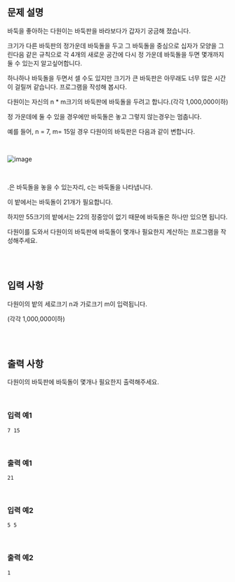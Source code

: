 ## 문제 설명

바둑을 좋아하는 다원이는 바둑판을 바라보다가 갑자기 궁금해 졌습니다.

크기가 다른 바둑판의 정가운데 바둑돌을 두고 그 바둑돌을 중심으로 십자가 모양을 그린다음 같은 규칙으로 각 4개의 새로운 공간에 다시 정 가운데 바둑돌을 두면 몇개까지 둘 수 있는지 알고싶어합니다.

하나하나 바둑돌을 두면서 셀 수도 있지만 크기가 큰 바둑판은 아무래도 너무 많은 시간이 걸릴꺼 같습니다. 프로그램을 작성해 봅시다.

다원이는 자신의 n * m크기의 바둑판에 바둑돌을 두려고 합니다.(각각 1,000,000이하)

정 가운데에 둘 수 있을 경우에만 바둑돌은 놓고 그렇지 않는경우는 멈춥니다.

예를 들어, n = 7, m= 15일 경우 다원이의 바둑판은 다음과 같이 변합니다.

<br>


![image](https://github.com/user-attachments/assets/246b2018-12f4-4af4-81cd-fbb4e29e544c)

<br>

.은 바둑돌을 놓을 수 있는자리, c는 바둑돌을 나타냅니다.

이 밭에서는 바둑돌이 21개가 필요합니다. 

하지만 55크기의 밭에서는 22의 정중앙이 없기 때문에 바둑돌은 하나만 있으면 됩니다.

다원이를 도와서 다원이의 바둑판에 바둑돌이 몇개나 필요한지 계산하는 프로그램을 작성해주세요.

<br>
<br>

## 입력 사항

다원이의 밭의 세로크기 n과 가로크기 m이 입력됩니다.

(각각 1,000,000이하)

<br>
<br>

## 출력 사항

다원이의 바둑판에 바둑돌이 몇개나 필요한지 출력해주세요.

<br>

### 입력 예1

```
7 15
```

<br>


### 출력 예1

```
21
```

<br>


### 입력 예2

```
5 5
```

<br>


### 출력 예2

```
1
```
